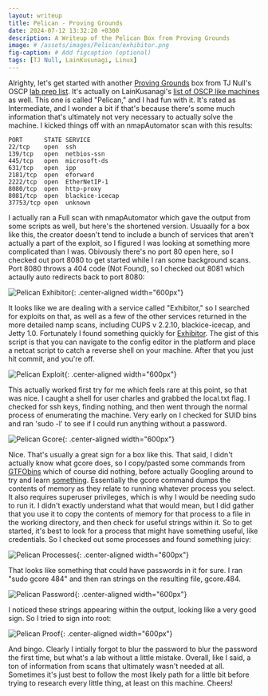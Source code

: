 ```yaml
---
layout: writeup
title: Pelican - Proving Grounds
date: 2024-07-12 13:32:20 +0300
description: A Writeup of the Pelican Box from Proving Grounds
image: # /assets/images/Pelican/exhibitor.png
fig-caption: # Add figcaption (optional)
tags: [TJ Null, LainKusunagi, Linux]
---
```


Alrighty, let's get started with another [Proving Grounds](https://www.offsec.com/labs/) box from TJ Null's OSCP [lab prep list](https://docs.google.com/spreadsheets/u/1/d/1dwSMIAPIam0PuRBkCiDI88pU3yzrqqHkDtBngUHNCw8/htmlview#). It's actually on LainKusanagi's [list of OSCP like machines](https://www.reddit.com/r/oscp/comments/1c8pzyz/lainkusanagi_list_of_oscp_like_machines/) as well. This one is called "Pelican," and I had fun with it. It's rated as Intermediate, and I wonder a bit if that's because there's some much information that's ultimately not very necessary to actually solve the machine. I kicked things off with an nmapAutomator scan with this results:

    PORT      STATE SERVICE
    22/tcp    open  ssh
    139/tcp   open  netbios-ssn
    445/tcp   open  microsoft-ds
    631/tcp   open  ipp
    2181/tcp  open  eforward
    2222/tcp  open  EtherNetIP-1
    8080/tcp  open  http-proxy
    8081/tcp  open  blackice-icecap
    37753/tcp open  unknown

I actually ran a Full scan with nmapAutomator which gave the output from some scripts as well, but here's the shortened version. Usuaally for a box like this, the creator doesn't tend to include a bunch of services that aren't actually a part of the exploit, so I figured I was looking at something more complicated than I was. Obivously there's no port 80 open here, so I checked out port 8080 to get started while I ran some background scans. Port 8080 throws a 404 code (Not Found), so I checked out 8081 which actaully auto redirects back to port 8080: 

![Pelican Exhibitor](/assets/images/Pelican/exhibitor.png){: .center-aligned width="600px"}

It looks like we are dealing with a service called "Exhibitor," so I searched for exploits on that, as well as a few of the other services returned in the more detailed namp scans, including CUPS v 2.2.10, blackice-icecap, and Jetty 1.0. Fortunately I found something quickly for [Exhibitor](https://www.exploit-db.com/exploits/48654). The gist of this script is that you can navigate to the config editor in the platform and place a netcat script to catch a reverse shell on your machine. After that you just hit commit, and you're off.  

![Pelican Exploit](/assets/images/Pelican/runit.png){: .center-aligned width="600px"}

This actually worked first try for me which feels rare at this point, so that was nice. I caught a shell for user charles and grabbed the local.txt flag. I checked for ssh keys, finding nothing, and then went through the normal process of enumerating the machine. Very early on I checked for SUID bins and ran 'sudo -l' to see if I could run anything without a password. 

![Pelican Gcore](/assets/images/Pelican/gcore.png){: .center-aligned width="600px"}

Nice. That's usually a great sign for a box like this. That said, I didn't actually know what gcore does, so I copy/pasted some commands from [GTFObins](https://gtfobins.github.io/) which of course did nothing, before actually Googling around to try and learn [something](https://linuxhint.com/gcore-linux-command/). Essentially the gcore command dumps the contents of memory as they relate to running whatever process you select. It also requires superuser privileges, which is why I would be needing sudo to run it. I didn't exactly understand what that would mean, but I did gather that you use it to copy the contents of memory for that process to a file in the working directory, and then check for useful strings within it. So to get started, it's best to look for a process that might have something useful, like credentials. So I checked out some processes and found something juicy: 

![Pelican Processes](/assets/images/Pelican/ps_root.png){: .center-aligned width="600px"}

That looks like something that could have passwords in it for sure. I ran "sudo gcore 484" and then ran strings on the resulting file, gcore.484. 

![Pelican Password](/assets/images/Pelican/passwd.png){: .center-aligned width="600px"}

I noticed these strings appearing within the output, looking like a very good sign. So I tried to sign into root:

![Pelican Proof](/assets/images/Pelican/proof.png){: .center-aligned width="600px"}

And bingo. Clearly I intially forgot to blur the password to blur the password the first time, but what's a lab without a little mistake. Overall, like I said, a ton of information from scans that ultimately wasn't needed at all. Sometimes it's just best to follow the most likely path for a little bit before trying to research every little thing, at least on this machine. Cheers!
